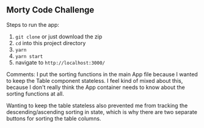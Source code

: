 ## Morty Code Challenge

Steps to run the app:
1. `git clone` or just download the zip
2. `cd` into this project directory
3. `yarn`
4. `yarn start`
5. navigate to `http://localhost:3000/`

Comments:
I put the sorting functions in the main App file because I wanted to keep
the Table component stateless. I feel kind of mixed about this, because
I don't really think the App container needs to know about the sorting functions
at all.

Wanting to keep the table stateless also prevented me from tracking the
descending/ascending sorting in state, which is why there are two separate
buttons for sorting the table columns.
